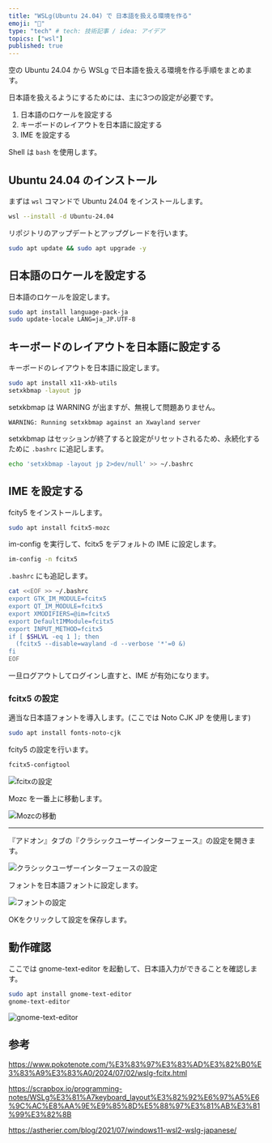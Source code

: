 ```yaml
---
title: "WSLg(Ubuntu 24.04) で 日本語を扱える環境を作る"
emoji: "🐷"
type: "tech" # tech: 技術記事 / idea: アイデア
topics: ["wsl"]
published: true
---
```


空の Ubuntu 24.04 から WSLg で日本語を扱える環境を作る手順をまとめます。

日本語を扱えるようにするためには、主に3つの設定が必要です。

1. 日本語のロケールを設定する
2. キーボードのレイアウトを日本語に設定する
3. IME を設定する

Shell は `bash` を使用します。

## Ubuntu 24.04 のインストール

まずは `wsl` コマンドで Ubuntu 24.04 をインストールします。

```bash
wsl --install -d Ubuntu-24.04
```

リポジトリのアップデートとアップグレードを行います。

```bash
sudo apt update && sudo apt upgrade -y
```

## 日本語のロケールを設定する

日本語のロケールを設定します。

```bash
sudo apt install language-pack-ja
sudo update-locale LANG=ja_JP.UTF-8
```

## キーボードのレイアウトを日本語に設定する

キーボードのレイアウトを日本語に設定します。

```bash
sudo apt install x11-xkb-utils
setxkbmap -layout jp
```

setxkbmap は WARNING が出ますが、無視して問題ありません。

```
WARNING: Running setxkbmap against an Xwayland server
```

setxkbmap はセッションが終了すると設定がリセットされるため、永続化するために
`.bashrc` に追記します。

```bash
echo 'setxkbmap -layout jp 2>dev/null' >> ~/.bashrc
```

## IME を設定する

fcity5 をインストールします。

```bash
sudo apt install fcitx5-mozc
```

im-config を実行して、fcitx5 をデフォルトの IME に設定します。

```bash
im-config -n fcitx5
```

`.bashrc` にも追記します。

```bash
cat <<EOF >> ~/.bashrc
export GTK_IM_MODULE=fcitx5
export QT_IM_MODULE=fcitx5
export XMODIFIERS=@im=fcitx5
export DefaultIMModule=fcitx5
export INPUT_METHOD=fcitx5
if [ $SHLVL -eq 1 ]; then
  (fcitx5 --disable=wayland -d --verbose '*'=0 &)
fi
EOF
```

一旦ログアウトしてログインし直すと、IME が有効になります。

### fcitx5 の設定

適当な日本語フォントを導入します。(ここでは Noto CJK JP を使用します)

```bash
sudo apt install fonts-noto-cjk
```

fcity5 の設定を行います。

```bash
fcitx5-configtool
```

![fcitxの設定](/images/2a84f489-a894-46d3-a604-df1119459773.png)

Mozc を一番上に移動します。

![Mozcの移動](/images/fdc9deb5-9030-4ee0-8a2a-faf75544ef32.png)

---

『アドオン』タブの『クラシックユーザーインターフェース』の設定を開きます。

![クラシックユーザーインターフェースの設定](/images/453a5f29-6390-4b48-bfdd-c639671827d5.png)

フォントを日本語フォントに設定します。

![フォントの設定](/images/37cc8ee8-f294-4f97-96ea-325593a3a4ee.png)

OKをクリックして設定を保存します。

## 動作確認

ここでは gnome-text-editor を起動して、日本語入力ができることを確認します。

```bash
sudo apt install gnome-text-editor
gnome-text-editor
```

![gnome-text-editor](/images/531d766c-358e-46cf-a04a-5655e948f3da.png)

## 参考

https://www.pokotenote.com/%E3%83%97%E3%83%AD%E3%82%B0%E3%83%A9%E3%83%A0/2024/07/02/wslg-fcitx.html

https://scrapbox.io/programming-notes/WSLg%E3%81%A7keyboard_layout%E3%82%92%E6%97%A5%E6%9C%AC%E8%AA%9E%E9%85%8D%E5%88%97%E3%81%AB%E3%81%99%E3%82%8B

https://astherier.com/blog/2021/07/windows11-wsl2-wslg-japanese/
